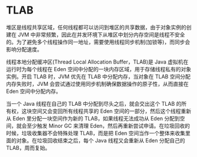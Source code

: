 # TLAB

堆区是线程共享区域，任何线程都可以访问到堆区的共享数据，由于对象实例的创建在 JVM 中非常频繁，因此在并发环境下从堆区中划分内存空间是线程不安全的。为了避免多个线程操作同一地址，需要使用线程同步机制(加锁等)，而同步会影响分配速度。

线程本地分配缓冲区(Thread Local Allocation Buffer，TLAB)是 Java 虚拟机在运行时为每个线程在 Eden 空间中分配的一块内存区域，用于存储线程私有的对象实例。开启 TLAB 时，JVM 优先在 TLAB 中分配内存，当对象在 TLAB 空间分配内存失败时，JVM 会尝试通过使用同步机制确保数据操作的原子性，从而直接在 Eden 空间中分配内存。

当一个 Java 线程在自己的 TLAB 中分配到尽头之后，就会交出这个 TLAB 的所有权，这块空间又会变回所有线程共享的 Eden 空间的一部分，然后这个线程重新从 Eden 里分配一块空间作为新的 TLAB，如果线程无法成功从 Eden 分配到空间，就会至少触发 Minor GC 来清理 Eden，然后再重新尝试申请。在垃圾回收的时候，垃圾收集器不会特殊处理 TLAB，而是把 Eden 空间当作一个整体来收集里面的对象。在垃圾回收结束之后，每个 Java 线程又会重新从 Eden 分配自己的 TLAB，周而复始。
